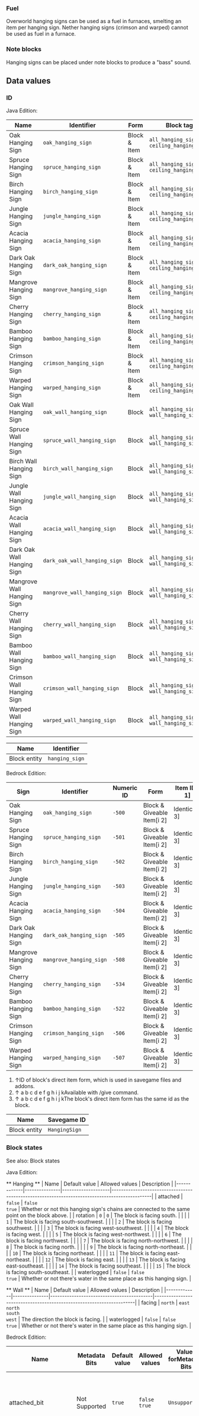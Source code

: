 ### Fuel
Overworld hanging signs can be used as a fuel in furnaces, smelting an item per hanging sign. Nether hanging signs (crimson and warped) cannot be used as fuel in a furnace.

### Note blocks
Hanging signs can be placed under note blocks to produce a "bass" sound.

## Data values
### ID
Java Edition:

| Name                       | Identifier                   | Form         | Block tags                                      | Item tags                                | Translation key                              |
|----------------------------|------------------------------|--------------|-------------------------------------------------|------------------------------------------|----------------------------------------------|
| Oak Hanging Sign           | `oak_hanging_sign`           | Block & Item | `all_hanging_signs`<br/>`ceiling_hanging_signs` | `hanging_signs`                          | `block.minecraft.oak_hanging_sign`           |
| Spruce Hanging Sign        | `spruce_hanging_sign`        | Block & Item | `all_hanging_signs`<br/>`ceiling_hanging_signs` | `hanging_signs`                          | `block.minecraft.spruce_hanging_sign`        |
| Birch Hanging Sign         | `birch_hanging_sign`         | Block & Item | `all_hanging_signs`<br/>`ceiling_hanging_signs` | `hanging_signs`                          | `block.minecraft.birch_hanging_sign`         |
| Jungle Hanging Sign        | `jungle_hanging_sign`        | Block & Item | `all_hanging_signs`<br/>`ceiling_hanging_signs` | `hanging_signs`                          | `block.minecraft.jungle_hanging_sign`        |
| Acacia Hanging Sign        | `acacia_hanging_sign`        | Block & Item | `all_hanging_signs`<br/>`ceiling_hanging_signs` | `hanging_signs`                          | `block.minecraft.acacia_hanging_sign`        |
| Dark Oak Hanging Sign      | `dark_oak_hanging_sign`      | Block & Item | `all_hanging_signs`<br/>`ceiling_hanging_signs` | `hanging_signs`                          | `block.minecraft.dark_oak_hanging_sign`      |
| Mangrove Hanging Sign      | `mangrove_hanging_sign`      | Block & Item | `all_hanging_signs`<br/>`ceiling_hanging_signs` | `hanging_signs`                          | `block.minecraft.mangrove_hanging_sign`      |
| Cherry Hanging Sign        | `cherry_hanging_sign`        | Block & Item | `all_hanging_signs`<br/>`ceiling_hanging_signs` | `hanging_signs`                          | `block.minecraft.cherry_hanging_sign`        |
| Bamboo Hanging Sign        | `bamboo_hanging_sign`        | Block & Item | `all_hanging_signs`<br/>`ceiling_hanging_signs` | `hanging_signs`                          | `block.minecraft.bamboo_hanging_sign`        |
| Crimson Hanging Sign       | `crimson_hanging_sign`       | Block & Item | `all_hanging_signs`<br/>`ceiling_hanging_signs` | `hanging_signs`<br/>`non_flammable_wood` | `block.minecraft.crimson_hanging_sign`       |
| Warped Hanging Sign        | `warped_hanging_sign`        | Block & Item | `all_hanging_signs`<br/>`ceiling_hanging_signs` | `hanging_signs`<br/>`non_flammable_wood` | `block.minecraft.warped_hanging_sign`        |
| Oak Wall Hanging Sign      | `oak_wall_hanging_sign`      | Block        | `all_hanging_signs`<br/>`wall_hanging_signs`    | —                                        | `block.minecraft.oak_wall_hanging_sign`      |
| Spruce Wall Hanging Sign   | `spruce_wall_hanging_sign`   | Block        | `all_hanging_signs`<br/>`wall_hanging_signs`    | —                                        | `block.minecraft.spruce_wall_hanging_sign`   |
| Birch Wall Hanging Sign    | `birch_wall_hanging_sign`    | Block        | `all_hanging_signs`<br/>`wall_hanging_signs`    | —                                        | `block.minecraft.birch_wall_hanging_sign`    |
| Jungle Wall Hanging Sign   | `jungle_wall_hanging_sign`   | Block        | `all_hanging_signs`<br/>`wall_hanging_signs`    | —                                        | `block.minecraft.jungle_wall_hanging_sign`   |
| Acacia Wall Hanging Sign   | `acacia_wall_hanging_sign`   | Block        | `all_hanging_signs`<br/>`wall_hanging_signs`    | —                                        | `block.minecraft.acacia_wall_hanging_sign`   |
| Dark Oak Wall Hanging Sign | `dark_oak_wall_hanging_sign` | Block        | `all_hanging_signs`<br/>`wall_hanging_signs`    | —                                        | `block.minecraft.dark_oak_wall_hanging_sign` |
| Mangrove Wall Hanging Sign | `mangrove_wall_hanging_sign` | Block        | `all_hanging_signs`<br/>`wall_hanging_signs`    | —                                        | `block.minecraft.mangrove_wall_hanging_sign` |
| Cherry Wall Hanging Sign   | `cherry_wall_hanging_sign`   | Block        | `all_hanging_signs`<br/>`wall_hanging_signs`    | —                                        | `block.minecraft.cherry_wall_hanging_sign`   |
| Bamboo Wall Hanging Sign   | `bamboo_wall_hanging_sign`   | Block        | `all_hanging_signs`<br/>`wall_hanging_signs`    | —                                        | `block.minecraft.bamboo_wall_hanging_sign`   |
| Crimson Wall Hanging Sign  | `crimson_wall_hanging_sign`  | Block        | `all_hanging_signs`<br/>`wall_hanging_signs`    | —                                        | `block.minecraft.crimson_wall_hanging_sign`  |
| Warped Wall Hanging Sign   | `warped_wall_hanging_sign`   | Block        | `all_hanging_signs`<br/>`wall_hanging_signs`    | —                                        | `block.minecraft.warped_wall_hanging_sign`   |

| Name         | Identifier     |
|--------------|----------------|
| Block entity | `hanging_sign` |

Bedrock Edition:

| Sign                  | Identifier              | Numeric ID | Form                       | Item ID[i 1]   | Item tags                | Translation key                   |
|-----------------------|-------------------------|------------|----------------------------|----------------|--------------------------|-----------------------------------|
| Oak Hanging Sign      | `oak_hanging_sign`      | `-500`     | Block & Giveable Item[i 2] | Identical[i 3] | `minecraft:hanging_sign` | `item.oak_hanging_sign.name`      |
| Spruce Hanging Sign   | `spruce_hanging_sign`   | `-501`     | Block & Giveable Item[i 2] | Identical[i 3] | `minecraft:hanging_sign` | `item.spruce_hanging_sign.name`   |
| Birch Hanging Sign    | `birch_hanging_sign`    | `-502`     | Block & Giveable Item[i 2] | Identical[i 3] | `minecraft:hanging_sign` | `item.birch_hanging_sign.name`    |
| Jungle Hanging Sign   | `jungle_hanging_sign`   | `-503`     | Block & Giveable Item[i 2] | Identical[i 3] | `minecraft:hanging_sign` | `item.jungle_hanging_sign.name`   |
| Acacia Hanging Sign   | `acacia_hanging_sign`   | `-504`     | Block & Giveable Item[i 2] | Identical[i 3] | `minecraft:hanging_sign` | `item.acacia_hanging_sign.name`   |
| Dark Oak Hanging Sign | `dark_oak_hanging_sign` | `-505`     | Block & Giveable Item[i 2] | Identical[i 3] | `minecraft:hanging_sign` | `item.dark_oak_hanging_sign.name` |
| Mangrove Hanging Sign | `mangrove_hanging_sign` | `-508`     | Block & Giveable Item[i 2] | Identical[i 3] | `minecraft:hanging_sign` | `item.mangrove_hanging_sign.name` |
| Cherry Hanging Sign   | `cherry_hanging_sign`   | `-534`     | Block & Giveable Item[i 2] | Identical[i 3] | `minecraft:hanging_sign` | `item.cherry_hanging_sign.name`   |
| Bamboo Hanging Sign   | `bamboo_hanging_sign`   | `-522`     | Block & Giveable Item[i 2] | Identical[i 3] | `minecraft:hanging_sign` | `item.bamboo_hanging_sign.name`   |
| Crimson Hanging Sign  | `crimson_hanging_sign`  | `-506`     | Block & Giveable Item[i 2] | Identical[i 3] | `minecraft:hanging_sign` | `item.crimson_hanging_sign.name`  |
| Warped Hanging Sign   | `warped_hanging_sign`   | `-507`     | Block & Giveable Item[i 2] | Identical[i 3] | `minecraft:hanging_sign` | `item.warped_hanging_sign.name`   |

1. ↑ID of block's direct item form, which is used in savegame files and addons.
2. ↑ a b c d e f g h i j kAvailable with /give command.
3. ↑ a b c d e f g h i j kThe block's direct item form has the same id as the block.

| Name         | Savegame ID   |
|--------------|---------------|
| Block entity | `HangingSign` |

### Block states
See also: Block states

Java Edition:

** Hanging **
| Name        | Default value | Allowed values     | Description                                                                                   |
|-------------|---------------|--------------------|-----------------------------------------------------------------------------------------------|
| attached    | `false`       | `false`<br/>`true` | Whether or not this hanging sign's chains are connected to the same point on the block above. |
| rotation    | `0`           | `0`                | The block is facing south.                                                                    |
|             |               | `1`                | The block is facing south-southwest.                                                          |
|             |               | `2`                | The block is facing southwest.                                                                |
|             |               | `3`                | The block is facing west-southwest.                                                           |
|             |               | `4`                | The block is facing west.                                                                     |
|             |               | `5`                | The block is facing west-northwest.                                                           |
|             |               | `6`                | The block is facing northwest.                                                                |
|             |               | `7`                | The block is facing north-northwest.                                                          |
|             |               | `8`                | The block is facing north.                                                                    |
|             |               | `9`                | The block is facing north-northeast.                                                          |
|             |               | `10`               | The block is facing northeast.                                                                |
|             |               | `11`               | The block is facing east-northeast.                                                           |
|             |               | `12`               | The block is facing east.                                                                     |
|             |               | `13`               | The block is facing east-southeast.                                                           |
|             |               | `14`               | The block is facing southeast.                                                                |
|             |               | `15`               | The block is facing south-southeast.                                                          |
| waterlogged | `false`       | `false`<br/>`true` | Whether or not there's water in the same place as this hanging sign.                          |

** Wall **
| Name        | Default value | Allowed values                            | Description                                                          |
|-------------|---------------|-------------------------------------------|----------------------------------------------------------------------|
| facing      | `north`       | `east`<br/>`north`<br/>`south`<br/>`west` | The direction the block is facing.                                   |
| waterlogged | `false`       | `false`<br/>`true`                        | Whether or not there's water in the same place as this hanging sign. |

Bedrock Edition:

| Name                  | Metadata Bits | Default value | Allowed values              | Values forMetadata Bits | Description                                                                                                                                               |
|-----------------------|---------------|---------------|-----------------------------|-------------------------|-----------------------------------------------------------------------------------------------------------------------------------------------------------|
| attached_bit          | Not Supported | `true`        | `false`<br/>`true`          | `Unsupported`           | Whether or not the hanging block is attached to face in a specific direction.                                                                             |
| facing_direction      | Not Supported | `2`           | `2`<br/>`3`<br/>`4`<br/>`5` | `Unsupported`           | The direction the block is facing. For example, a block facing east is attached to a block to its west.2: north<br/>3: south<br/>4: west<br/>5: east<br/> |
|                       |               |               | `0`<br/>`1`                 | `Unsupported`           | Unused                                                                                                                                                    |
| ground_sign_direction | Not Supported | `0`           | `0`                         | `Unsupported`           | The hanging block is facing south.                                                                                                                        |
|                       |               |               | `1`                         | `Unsupported`           | The hanging block is facing south-southwest.                                                                                                              |
|                       |               |               | `2`                         | `Unsupported`           | The hanging block is facing southwest.                                                                                                                    |
|                       |               |               | `3`                         | `Unsupported`           | The hanging block is facing west-southwest.                                                                                                               |
|                       |               |               | `4`                         | `Unsupported`           | The hanging block is facing west.                                                                                                                         |
|                       |               |               | `5`                         | `Unsupported`           | The hanging block is facing west-northwest.                                                                                                               |
|                       |               |               | `6`                         | `Unsupported`           | The hanging block is facing northwest.                                                                                                                    |
|                       |               |               | `7`                         | `Unsupported`           | The hanging block is facing north-northwest.                                                                                                              |
|                       |               |               | `8`                         | `Unsupported`           | The hanging block is facing north.                                                                                                                        |
|                       |               |               | `9`                         | `Unsupported`           | The hanging block is facing north-northeast.                                                                                                              |
|                       |               |               | `10`                        | `Unsupported`           | The hanging block is facing northeast.                                                                                                                    |
|                       |               |               | `11`                        | `Unsupported`           | The hanging block is facing east-northeast.                                                                                                               |
|                       |               |               | `12`                        | `Unsupported`           | The hanging block is facing east.                                                                                                                         |
|                       |               |               | `13`                        | `Unsupported`           | The hanging block is facing east-southeast.                                                                                                               |
|                       |               |               | `14`                        | `Unsupported`           | The hanging block is facing southeast.                                                                                                                    |
|                       |               |               | `15`                        | `Unsupported`           | The hanging block is facing south-southeast.                                                                                                              |
| hanging               | Not Supported | `false`       | `false`<br/>`true`          | `Unsupported`           | Whether or not the block is hanging under another block.                                                                                                  |

